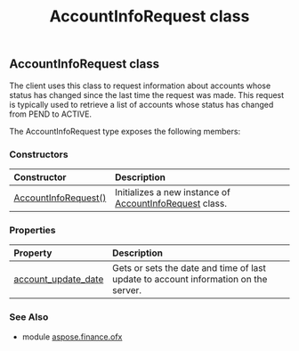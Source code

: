 ﻿---
title: AccountInfoRequest class
second_title: Aspose.Finance for Python via .NET API References
description: 
type: docs
weight: 150
url: /python-net/aspose.finance.ofx/accountinforequest/
is_root: false
---

## AccountInfoRequest class

The client uses this class to request information about accounts whose status has changed since the last time the request was made. This request is typically used to retrieve a list of accounts whose status has changed from PEND to ACTIVE.



The AccountInfoRequest type exposes the following members:

### Constructors
| Constructor | Description |
| :- | :- |
| [AccountInfoRequest()](/finance/python-net/aspose.finance.ofx/accountinforequest/__init__/#) | Initializes a new instance of [AccountInfoRequest](/finance/python-net/aspose.finance.ofx/accountinforequest) class. |


### Properties
| Property | Description |
| :- | :- |
| [account_update_date](/finance/python-net/aspose.finance.ofx/accountinforequest/account_update_date) | Gets or sets the date and time of last update to account information on the server. |


### See Also

* module [aspose.finance.ofx](../)

